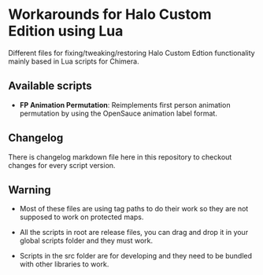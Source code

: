 # Workarounds for Halo Custom Edition using Lua

Different files for fixing/tweaking/restoring Halo Custom Edtion functionality mainly based in Lua scripts
for Chimera.

## Available scripts
- **FP Animation Permutation**:
  Reimplements first person animation permutation by using the OpenSauce animation label format.

## Changelog

There is changelog markdown file here in this repository to checkout changes for every script version.

## Warning

- Most of these files are using tag paths to do their work so they are not supposed to work on protected maps.

- All the scripts in root are release files, you can drag and drop it in your global scripts folder and they must work.

- Scripts in the src folder are for developing and they need to be bundled with other libraries to work.
